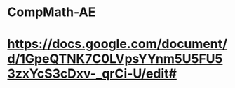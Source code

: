 # CompMath-AE
# https://docs.google.com/document/d/1GpeQTNK7C0LVpsYYnm5U5FU53zxYcS3cDxv-_qrCi-U/edit#
